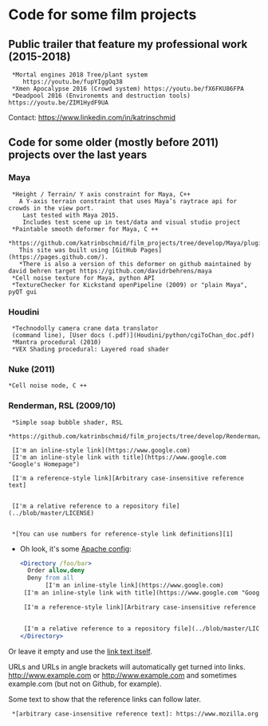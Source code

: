 # Code for some film projects

## Public trailer that feature my professional work (2015-2018)

     *Mortal engines 2018 Tree/plant system 
        https://youtu.be/fupYIggOq38
     *Xmen Apocalypse 2016 (Crowd system) https://youtu.be/fX6FKU86FPA
     *Deadpool 2016 (Environemts and destruction tools) https://youtu.be/ZIM1HydF9UA

Contact: https://www.linkedin.com/in/katrinschmid

## Code for some older (mostly before 2011) projects over the last years 
### Maya

     *Height / Terrain/ Y axis constraint for Maya, C++
       A Y-axis terrain constraint that uses Maya’s raytrace api for crowds in the view port.
        Last tested with Maya 2015.
        Includes test scene up in test/data and visual studio project
     *Paintable smooth deformer for Maya, C ++
       *https://github.com/katrinbschmid/film_projects/tree/develop/Maya/plugins/deformer/
       This site was built using [GitHub Pages](https://pages.github.com/).
       *There is also a version of this deformer on github maintained by david behren target https://github.com/davidrbehrens/maya 
     *Cell noise texture for Maya, python API
     *TextureChecker for Kickstand openPipeline (2009) or "plain Maya", pyQT gui

###  Houdini

     *Technodolly camera crane data translator 
     (command line), [User docs (.pdf)](Houdini/python/cgiToChan_doc.pdf)
     *Mantra procedural (2010)
     *VEX Shading procedural: Layered road shader

###  Nuke (2011)

    *Cell noise node, C ++

###  Renderman, RSL (2009/10)

     *Simple soap bubble shader, RSL
      *https://github.com/katrinbschmid/film_projects/tree/develop/Renderman/Shader/soapBubble/

     [I'm an inline-style link](https://www.google.com)
     [I'm an inline-style link with title](https://www.google.com "Google's Homepage")

     [I'm a reference-style link][Arbitrary case-insensitive reference text]


     [I'm a relative reference to a repository file](../blob/master/LICENSE)


     *[You can use numbers for reference-style link definitions][1]

* Oh look, it's some [Apache config](http://pygments.org/docs/lexers/#lexers-for-non-source-code-file-types):

    ```apache
    <Directory /foo/bar>
      Order allow,deny
      Deny from all
           [I'm an inline-style link](https://www.google.com)
     [I'm an inline-style link with title](https://www.google.com "Google's Homepage")

     [I'm a reference-style link][Arbitrary case-insensitive reference text]


     [I'm a relative reference to a repository file](../blob/master/LICENSE)
    </Directory>
    ```
    
Or leave it empty and use the [link text itself].

URLs and URLs in angle brackets will automatically get turned into links. 
http://www.example.com or <http://www.example.com> and sometimes 
example.com (but not on Github, for example).

Some text to show that the reference links can follow later.


     *[arbitrary case-insensitive reference text]: https://www.mozilla.org
[1]: http://slashdot.org
[link text itself]: http://www.reddit.com
